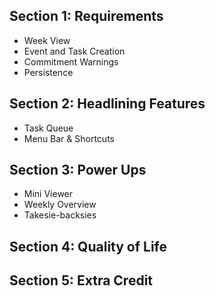 ## Section 1: Requirements
- Week View
- Event and Task Creation
- Commitment Warnings
- Persistence

## Section 2: Headlining Features

- Task Queue
- Menu Bar & Shortcuts

## Section 3: Power Ups

- Mini Viewer
- Weekly Overview
- Takesie-backsies

## Section 4: Quality of Life


## Section 5: Extra Credit
